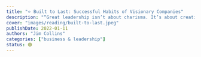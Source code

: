```yaml
---
title: "⭐️ Built to Last: Successful Habits of Visionary Companies"
description: "“Great leadership isn’t about charisma. It’s about creating a system that empowers others to succeed.”"
cover: "images/reading/built-to-last.jpeg"
publishDate: 2022-01-11
authors: "Jim Collins"
categories: ["business & leadership"]
status: 🟢
---
```

